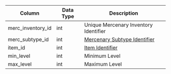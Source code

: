 | Column            | Data Type | Description                                      |
| ----------------- | --------- | ------------------------------------------------ |
| merc_inventory_id | int       | Unique Mercenary Inventory Identifier            |
| merc_subtype_id   | int       | [Mercenary Subtype Identifier](merc_subtypes.md) |
| item_id           | int       | [Item Identifier](items.md)                      |
| min_level         | int       | Minimum Level                                    |
| max_level         | int       | Maximum Level                                    |